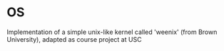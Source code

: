# OS

Implementation of a simple unix-like kernel called 'weenix' (from Brown University), adapted as course project at USC
